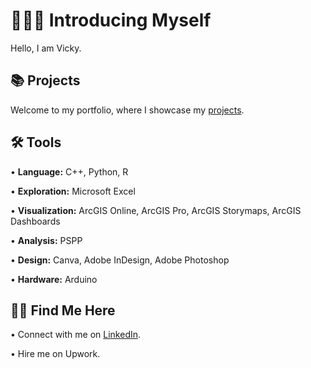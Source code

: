 # 👩🏻‍💻 Introducing Myself
Hello, I am Vicky. <p>
## 📚 Projects <br>
Welcome to my portfolio, where I showcase my [projects](https://github.com/redefiningvicky/Portfolio-Guide).
## 🛠️ Tools <br>
• <b>Language:</b> C++, Python, R <p>
• <b>Exploration:</b> Microsoft Excel <p>
• <b>Visualization:</b> ArcGIS Online, ArcGIS Pro, ArcGIS Storymaps, ArcGIS Dashboards <p>
• <b>Analysis:</b> PSPP <p>
• <b>Design:</b> Canva, Adobe InDesign, Adobe Photoshop <p>
• <b>Hardware:</b> Arduino <p>
## 👋🏻 Find Me Here <br>
• Connect with me on [LinkedIn](https://www.linkedin.com/in/redefiningvicky/). <p>
• Hire me on Upwork.
